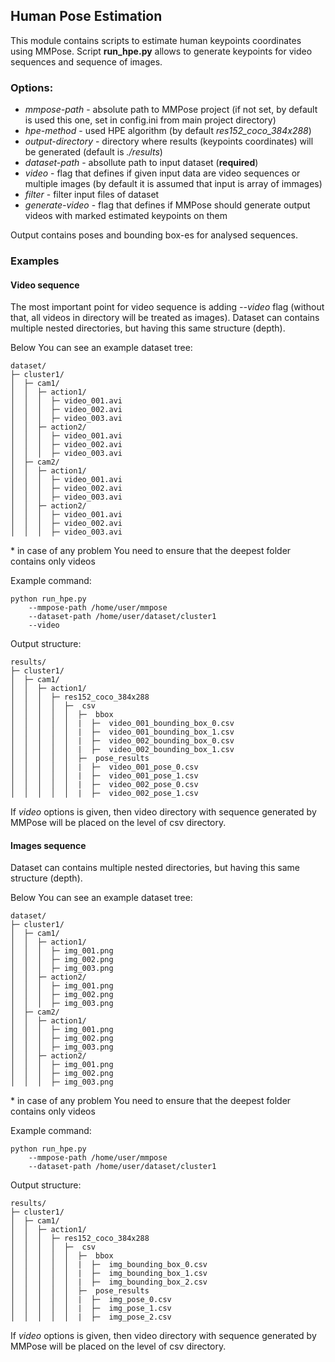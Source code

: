 ## Human Pose Estimation
This module contains scripts to estimate human keypoints coordinates using MMPose. 
Script **run_hpe.py** allows to generate keypoints for video sequences and sequence of images. 

### Options:
- *mmpose-path* - absolute path to MMPose project (if not set, by default is used this one, set in config.ini from main project directory)
- *hpe-method* - used HPE algorithm (by default *res152_coco_384x288*)
- *output-directory* - directory where results (keypoints coordinates) will be generated (default is *./results*)
- *dataset-path* - absollute path to input dataset (**required**)
- *video* - flag that defines if given input data are video sequences or multiple images (by default it is assumed that input is array of immages)
- *filter* - filter input files of dataset
- *generate-video*  - flag that defines if MMPose should generate output videos with marked estimated keypoints on them

Output contains poses and bounding box-es for analysed sequences. 

### Examples

#### Video sequence

The most important point for video sequence is adding *--video* flag (without that, all videos in directory will be treated as images).
Dataset can contains multiple nested directories, but having this same structure (depth).

Below You can see an example dataset tree:

```
dataset/
├─ cluster1/
│  ├─ cam1/
│  │  ├─ action1/
│  │  │  ├─ video_001.avi
│  │  │  ├─ video_002.avi
│  │  │  ├─ video_003.avi
│  │  ├─ action2/
│  │  │  ├─ video_001.avi
│  │  │  ├─ video_002.avi
│  │  │  ├─ video_003.avi
│  ├─ cam2/
│  │  ├─ action1/
│  │  │  ├─ video_001.avi
│  │  │  ├─ video_002.avi
│  │  │  ├─ video_003.avi
│  │  ├─ action2/
│  │  │  ├─ video_001.avi
│  │  │  ├─ video_002.avi
│  │  │  ├─ video_003.avi

```
\* in case of any problem You need to ensure that the deepest folder contains only videos


Example command:

```
python run_hpe.py 
    --mmpose-path /home/user/mmpose
    --dataset-path /home/user/dataset/cluster1 
    --video
```
Output structure:

```
results/
├─ cluster1/
│  ├─ cam1/
│  │  ├─ action1/
│  │  │  ├─ res152_coco_384x288
│  │  │  │  ├─  csv
│  │  │  │  │  ├─  bbox
│  │  │  │  │  |  ├─  video_001_bounding_box_0.csv
│  │  │  │  │  |  ├─  video_001_bounding_box_1.csv
│  │  │  │  │  |  ├─  video_002_bounding_box_0.csv
│  │  │  │  │  |  ├─  video_002_bounding_box_1.csv
│  │  │  │  │  ├─  pose_results
│  │  │  │  │  |  ├─  video_001_pose_0.csv
│  │  │  │  │  |  ├─  video_001_pose_1.csv
│  │  │  │  │  |  ├─  video_002_pose_0.csv
│  │  │  │  │  |  ├─  video_002_pose_1.csv
```

If *video* options is given, then video directory with sequence generated by MMPose will be placed on the level of csv directory.

#### Images sequence

Dataset can contains multiple nested directories, but having this same structure (depth).

Below You can see an example dataset tree:

```
dataset/
├─ cluster1/
│  ├─ cam1/
│  │  ├─ action1/
│  │  │  ├─ img_001.png
│  │  │  ├─ img_002.png
│  │  │  ├─ img_003.png
│  │  ├─ action2/
│  │  │  ├─ img_001.png
│  │  │  ├─ img_002.png
│  │  │  ├─ img_003.png
│  ├─ cam2/
│  │  ├─ action1/
│  │  │  ├─ img_001.png
│  │  │  ├─ img_002.png
│  │  │  ├─ img_003.png
│  │  ├─ action2/
│  │  │  ├─ img_001.png
│  │  │  ├─ img_002.png
│  │  │  ├─ img_003.png

```
\* in case of any problem You need to ensure that the deepest folder contains only videos


Example command:

```
python run_hpe.py 
    --mmpose-path /home/user/mmpose
    --dataset-path /home/user/dataset/cluster1
```

Output structure:


```
results/
├─ cluster1/
│  ├─ cam1/
│  │  ├─ action1/
│  │  │  ├─ res152_coco_384x288
│  │  │  │  ├─  csv
│  │  │  │  │  ├─  bbox
│  │  │  │  │  |  ├─  img_bounding_box_0.csv
│  │  │  │  │  |  ├─  img_bounding_box_1.csv
│  │  │  │  │  |  ├─  img_bounding_box_2.csv
│  │  │  │  │  ├─  pose_results
│  │  │  │  │  |  ├─  img_pose_0.csv
│  │  │  │  │  |  ├─  img_pose_1.csv
│  │  │  │  │  |  ├─  img_pose_2.csv
```

If *video* options is given, then video directory with sequence generated by MMPose will be placed on the level of csv directory.
